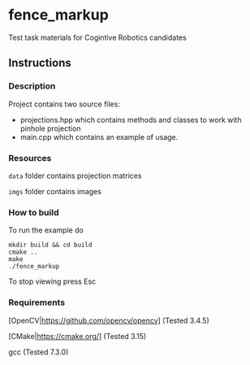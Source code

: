 # fence_markup
Test task materials for Cogintive Robotics candidates

## Instructions

### Description
Project contains two source files: 
* projections.hpp which contains methods and classes to work with pinhole projection
* main.cpp which contains an example of usage.

### Resources
`data` folder contains projection matrices

`imgs` folder contains images

### How to build
To run the example do
```
mkdir build && cd build
cmake ..
make
./fence_markup
```
To stop viewing press Esc

### Requirements
[OpenCV|https://github.com/opencv/opencv] (Tested 3.4.5)

[CMake|https://cmake.org/] (Tested 3.15)

gcc (Tested 7.3.0)
